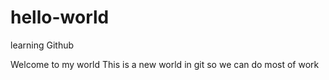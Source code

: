 # hello-world
learning Github

Welcome to my world
This is a new world in git so we can do most of work 

